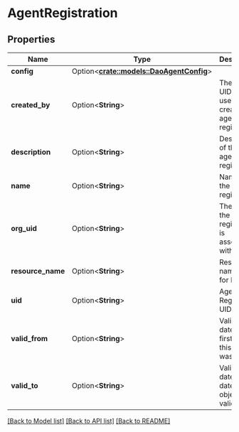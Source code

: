 # AgentRegistration

## Properties

Name | Type | Description | Notes
------------ | ------------- | ------------- | -------------
**config** | Option<[**crate::models::DaoAgentConfig**](DaoAgentConfig.md)> |  | [optional]
**created_by** | Option<**String**> | The user UID of the user who created the agent registration | [optional]
**description** | Option<**String**> | Description of the agent registration | [optional]
**name** | Option<**String**> | Name of the agent registration | [optional]
**org_uid** | Option<**String**> | The OrgUID the registration is associated with | [optional]
**resource_name** | Option<**String**> | Resource name used for RBAC | [optional]
**uid** | Option<**String**> | Agent Registration UID | [optional]
**valid_from** | Option<**String**> | Valid from date, the first date this object was valid | [optional]
**valid_to** | Option<**String**> | Valid to date, the date this object is valid to | [optional]

[[Back to Model list]](../README.md#documentation-for-models) [[Back to API list]](../README.md#documentation-for-api-endpoints) [[Back to README]](../README.md)


